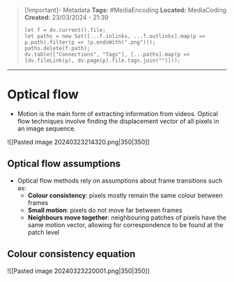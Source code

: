 > [!important]- Metadata
> **Tags:** #MediaEncoding 
> **Located:** MediaCoding
> **Created:** 23/03/2024 - 21:39
> ```dataviewjs
> let f = dv.current().file;
> let paths = new Set([...f.inlinks, ...f.outlinks].map(p => p.path).filter(p => !p.endsWith(".png")));
> paths.delete(f.path);
> dv.table(["Connections", "Tags"], [...paths].map(p => [dv.fileLink(p), dv.page(p).file.tags.join("")]));
> ```

___
# Optical flow
- Motion is the main form of extracting information from videos. Optical flow techniques involve finding the displacement vector of all pixels in an image sequence. 


![[Pasted image 20240323214320.png|350|350]]
## Optical flow assumptions
- Optical flow methods rely on assumptions about frame transitions such as:
	- **Colour consistency**: pixels mostly remain the same colour between frames
	- **Small motion**: pixels do not move far between frames
	- **Neighbours move together**: neighbouring patches of pixels have the same motion vector, allowing for correspondence to be found at the patch level 

## Colour consistency equation 


![[Pasted image 20240323220001.png|350|350]]
